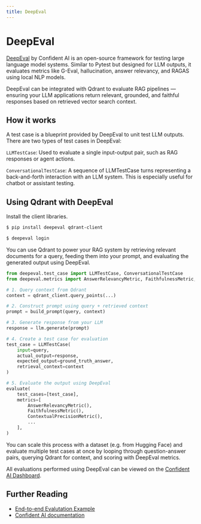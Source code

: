 ```yaml
---
title: DeepEval
---
```


# DeepEval

[DeepEval](https://docs.confident-ai.com) by Confident AI is an open-source framework for testing large language model systems. Similar to Pytest but designed for LLM outputs, it evaluates metrics like G-Eval, hallucination, answer relevancy, and RAGAS using local NLP models.

DeepEval can be integrated with Qdrant to evaluate RAG pipelines — ensuring your LLM applications return relevant, grounded, and faithful responses based on retrieved vector search context.

## How it works

A test case is a blueprint provided by DeepEval to unit test LLM outputs. There are two types of test cases in DeepEval:

`LLMTestCase`: Used to evaluate a single input-output pair, such as RAG responses or agent actions.

`ConversationalTestCase`: A sequence of LLMTestCase turns representing a back-and-forth interaction with an LLM system. This is especially useful for chatbot or assistant testing.

## Using Qdrant with DeepEval

Install the client libraries.

```bash
$ pip install deepeval qdrant-client

$ deepeval login
```

You can use Qdrant to power your RAG system by retrieving relevant documents for a query, feeding them into your prompt, and evaluating the generated output using DeepEval.

```python
from deepeval.test_case import LLMTestCase, ConversationalTestCase
from deepeval.metrics import AnswerRelevancyMetric, FaithfulnessMetric, ...

# 1. Query context from Qdrant
context = qdrant_client.query_points(...)

# 2. Construct prompt using query + retrieved context
prompt = build_prompt(query, context)

# 3. Generate response from your LLM
response = llm.generate(prompt)

# 4. Create a test case for evaluation
test_case = LLMTestCase(
    input=query,
    actual_output=response,
    expected_output=ground_truth_answer,
    retrieval_context=context
)

# 5. Evaluate the output using DeepEval
evaluate(
    test_cases=[test_case],
    metrics=[
        AnswerRelevancyMetric(),
        FaithfulnessMetric(),
        ContextualPrecisionMetric(),
        ...
    ],
)
```

You can scale this process with a dataset (e.g. from Hugging Face) and evaluate multiple test cases at once by looping through question-answer pairs, querying Qdrant for context, and scoring with DeepEval metrics.

All evaluations performed using DeepEval can be viewed on the [Confident AI Dashboard](https://app.confident-ai.com).

## Further Reading

- [End-to-end Evalutation Example](https://github.com/qdrant/qdrant-rag-eval/blob/master/workshop-rag-eval-qdrant-deepeval/notebook/rag_eval_qdrant_deepeval.ipynb)
- [Confident AI documentation](https://docs.confident-ai.com)
